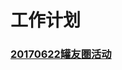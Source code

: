 # 工作计划

### [20170622罐友圏活动](https://github.com/maimengdiaojiechao/Working-plan/blob/master/memberCircle.md)
